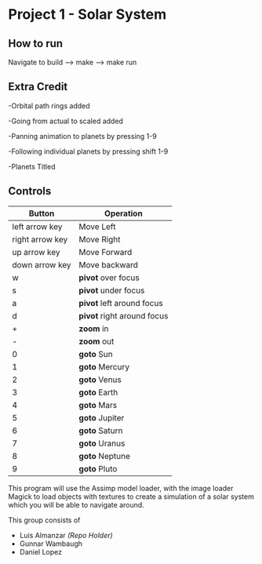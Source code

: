 Project 1 - Solar System
========================

How to run
----------
Navigate to build
--> make 
--> make run 

Extra Credit
------------
-Orbital path rings added

-Going from actual to scaled added

-Panning animation to planets by pressing 1-9

-Following individual planets by pressing shift 1-9 

-Planets Titled

Controls
--------

| Button | Operation |
| ------ | ---------|
| left arrow key | Move Left |
| right arrow key | Move Right |
| up arrow key | Move Forward |
| down arrow key | Move backward |
| w | **pivot** over focus |
| s | **pivot** under focus |
| a | **pivot** left around focus |
| d | **pivot** right around focus |
| + | **zoom** in |
| - | **zoom** out |
| 0 | **goto** Sun |
| 1 | **goto** Mercury |
| 2 | **goto** Venus |
| 3 | **goto** Earth |
| 4 | **goto** Mars |
| 5 | **goto** Jupiter |
| 6 | **goto** Saturn |
| 7 | **goto** Uranus |
| 8 | **goto** Neptune |
| 9 | **goto** Pluto |

This program will use the Assimp model loader, with the image loader Magick to load objects with textures to create a simulation of a solar system which you will be able to navigate around.

This group consists of
 * Luis Almanzar *(Repo Holder)*
 * Gunnar Wambaugh
 * Daniel Lopez
